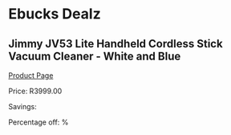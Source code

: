 
# Ebucks Dealz
## Jimmy JV53 Lite Handheld Cordless Stick Vacuum Cleaner - White and Blue
[Product Page](https://www.ebucks.com/web/shop/productSelected.do?prodId=998462227&catId=998409624)

Price: R3999.00

Savings: 

Percentage off: %
	